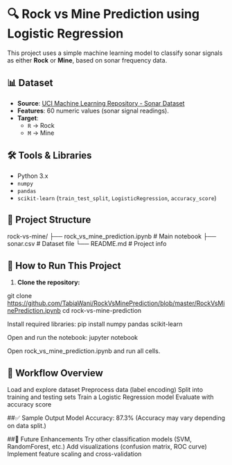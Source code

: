 # 🔍 Rock vs Mine Prediction using Logistic Regression

This project uses a simple machine learning model to classify sonar signals as either **Rock** or **Mine**, based on sonar frequency data.

## 📊 Dataset

- **Source**: [UCI Machine Learning Repository - Sonar Dataset](https://archive.ics.uci.edu/ml/datasets/connectionist+bench+(sonar,+mines+vs.+rocks))
- **Features**: 60 numeric values (sonar signal readings).
- **Target**:
  - `R` → Rock
  - `M` → Mine

## 🛠️ Tools & Libraries

- Python 3.x
- `numpy`
- `pandas`
- `scikit-learn` (`train_test_split`, `LogisticRegression`, `accuracy_score`)

## 📁 Project Structure

rock-vs-mine/
├── rock_vs_mine_prediction.ipynb # Main notebook
├── sonar.csv # Dataset file
└── README.md # Project info

## 🚀 How to Run This Project

1. **Clone the repository:**


git clone https://github.com/TabiaWani/RockVsMinePrediction/blob/master/RockVsMinePrediction.ipynb
cd rock-vs-mine-prediction

Install required libraries:
pip install numpy pandas scikit-learn

Open and run the notebook:
jupyter notebook

Open rock_vs_mine_prediction.ipynb and run all cells.

 ## 🧠 Workflow Overview
Load and explore dataset
Preprocess data (label encoding)
Split into training and testing sets
Train a Logistic Regression model
Evaluate with accuracy score

##✅ Sample Output
Model Accuracy: 87.3%
(Accuracy may vary depending on data split.)


##📌 Future Enhancements
Try other classification models (SVM, RandomForest, etc.)
Add visualizations (confusion matrix, ROC curve)
Implement feature scaling and cross-validation

